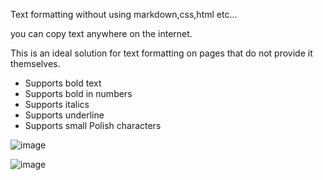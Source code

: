 Text formatting without using markdown,css,html etc...

you can copy text anywhere on the internet.

This is an ideal solution for text formatting on pages that do not provide it themselves.

* Supports bold text
* Supports bold in numbers
* Supports italics
* Supports underline
* Supports small Polish characters
  
![image](https://github.com/user-attachments/assets/ddb0c83c-8216-42f1-9246-28c2984f1389)

![image](https://github.com/user-attachments/assets/c6af03b2-4b08-4c37-8c84-747f040d938b)
